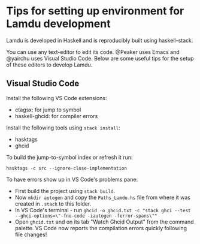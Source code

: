 # Tips for setting up environment for Lamdu development

Lamdu is developed in Haskell and is reproducibly built using haskell-stack.

You can use any text-editor to edit its code. @Peaker uses Emacs and @yairchu uses Visual Studio Code. Below are some useful tips for the setup of these editors to develop Lamdu.

## Visual Studio Code

Install the following VS Code extensions:

* ctagsx: for jump to symbol
* haskell-ghcid: for compiler errors

Install the following tools using `stack install`:

* hasktags
* ghcid

To build the jump-to-symbol index or refresh it run:

    hasktags -c src --ignore-close-implementation

To have errors show up in VS Code's problems pane:

* First build the project using `stack build`.
* Now `mkdir autogen` and copy the `Paths_Lamdu.hs` file from where it was created in `.stack` to this folder.
* In VS Code's terminal - run `ghcid -o ghcid.txt -c "stack ghci --test --ghci-options=\"-fno-code -iautogen -ferror-spans\""`
* Open `ghcid.txt` and on its tab "Watch Ghcid Output" from the command palette. VS Code now reports the compilation errors quickly following file changes!
